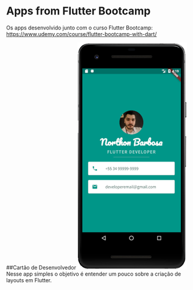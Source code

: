 # Apps from Flutter Bootcamp
Os apps desenvolvido junto com o curso Flutter Bootcamp:
https://www.udemy.com/course/flutter-bootcamp-with-dart/

##Cartão de Desenvolvedor
![mi](https://github.com/northonBarbosa/flutterBootcampApps/blob/master/miFlutter.png)
Nesse app simples o objetivo é entender um pouco sobre a criação de layouts em Flutter.
